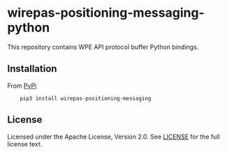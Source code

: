 # wirepas-positioning-messaging-python

This repository contains WPE API protocol buffer Python bindings.

## Installation

From [PyPi][wirepas_positioning_messaging_python_pypi]
```shell
    pip3 install wirepas-positioning-messaging
```

## License

Licensed under the Apache License, Version 2.0.
See [LICENSE][here_license] for the full license text.

[here_license]: LICENSE
[wirepas_positioning_messaging_python_pypi]: https://pypi.org/project/wirepas-positioning-messaging
